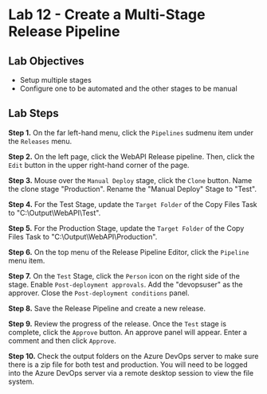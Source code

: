 # Lab 12 - Create a Multi-Stage Release Pipeline

## Lab Objectives

- Setup multiple stages
- Configure one to be automated and the other stages to be manual

## Lab Steps

**Step 1.** On the far left-hand menu, click the `Pipelines` sudmenu item under the `Releases` menu.

**Step 2.** On the left page, click the WebAPI Release pipeline. Then, click the `Edit` button in the upper right-hand corner of the page.

**Step 3.** Mouse over the `Manual Deploy` stage, click the `Clone` button. Name the clone stage "Production". Rename the "Manual Deploy" Stage to "Test".

**Step 4.** For the Test Stage, update the `Target Folder` of the Copy Files Task to "C:\Output\WebAPI\Test".

**Step 5.** For the Production Stage, update the `Target Folder` of the Copy Files Task to "C:\Output\WebAPI\Production".

**Step 6.** On the top menu of the Release Pipeline Editor, click the `Pipeline` menu item.

**Step 7.** On the `Test` Stage, click the `Person` icon on the right side of the stage. Enable `Post-deployment approvals`. Add the "devopsuser" as the approver. Close the `Post-deployment conditions` panel.

**Step 8.** Save the Release Pipeline and create a new release.

**Step 9.** Review the progress of the release. Once the `Test` stage is complete, click the `Approve` button. An approve panel will appear. Enter a comment and then click `Approve`.

**Step 10.** Check the output folders on the Azure DevOps server to make sure there is a zip file for both test and production. You will need to be logged into the Azure DevOps server via a remote desktop session to view the file system.
